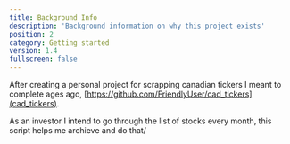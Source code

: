 ```yaml
---
title: Background Info
description: 'Background information on why this project exists'
position: 2
category: Getting started
version: 1.4
fullscreen: false
---
```



After creating a personal project for scrapping canadian tickers I meant to complete ages ago, [https://github.com/FriendlyUser/cad_tickers](cad_tickers).

As an investor I intend to go through the list of stocks every month, this script helps me archieve and do that/